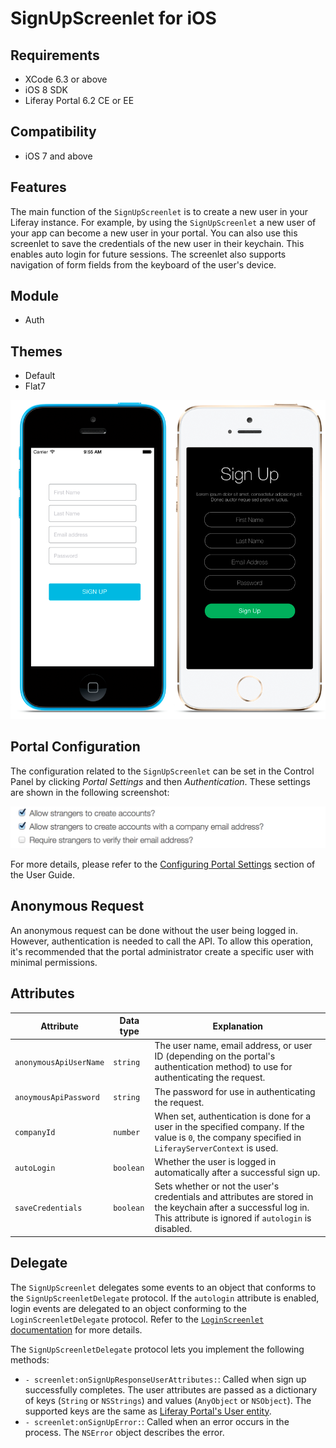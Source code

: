 # SignUpScreenlet for iOS

## Requirements

- XCode 6.3 or above
- iOS 8 SDK
- Liferay Portal 6.2 CE or EE

## Compatibility

- iOS 7 and above

## Features

The main function of the `SignUpScreenlet` is to create a new user in your Liferay instance. For example, by using the `SignUpScreenlet` a new user of your app can become a new user in your portal. You can also use this screenlet to save the credentials of the new user in their keychain. This enables auto login for future sessions. The screenlet also supports navigation of form fields from the keyboard of the user's device.

## Module

- Auth

## Themes

- Default
- Flat7

![The `SignUpScreenlet` with the Default and Flat7 themes.](Images/signup.png)

## Portal Configuration

The configuration related to the `SignUpScreenlet` can be set in the Control Panel by clicking *Portal Settings* and then *Authentication*. These settings are shown in the following screenshot:

![The portal settings related to the `SignUpScreenlet`.](Images/portal-signup.png)

For more details, please refer to the [Configuring Portal Settings](https://dev.liferay.com/discover/portal/-/knowledge_base/6-2/configuring-portal-settings) section of the User Guide.

## Anonymous Request

An anonymous request can be done without the user being logged in. However, authentication is needed to call the API. To allow this operation, it's recommended that the portal administrator create a specific user with minimal permissions.

## Attributes

| Attribute | Data type | Explanation |
|-----------|-----------|-------------| 
| `anonymousApiUserName` | `string` | The user name, email address, or user ID (depending on the portal's authentication method) to use for authenticating the request. |
| `anoymousApiPassword` | `string` | The password for use in authenticating the request. |
| `companyId` | `number` | When set, authentication is done for a user in the specified company. If the value is `0`, the company specified in `LiferayServerContext` is used. |
| `autoLogin` | `boolean` | Whether the user is logged in automatically after a successful sign up. |
| `saveCredentials` | `boolean` | Sets whether or not the user's credentials and attributes are stored in the keychain after a successful log in. This attribute is ignored if `autologin` is disabled. |

## Delegate

The `SignUpScreenlet` delegates some events to an object that conforms to the `SignUpScreenletDelegate` protocol. If the `autologin` attribute is enabled, login events are delegated to an object conforming to the `LoginScreenletDelegate` protocol. Refer to the [`LoginScreenlet` documentation](LoginScreenlet.md) for more details.

The `SignUpScreenletDelegate` protocol lets you implement the following methods:

- `- screenlet:onSignUpResponseUserAttributes:`: Called when sign up successfully completes. The user attributes are passed as a dictionary of keys (`String` or `NSStrings`) and values (`AnyObject` or `NSObject`). The supported keys are the same as [Liferay Portal's User entity](https://github.com/liferay/liferay-portal/blob/6.2.x/portal-impl/src/com/liferay/portal/service.xml#L2227).
- `- screenlet:onSignUpError:`: Called when an error occurs in the process. The `NSError` object describes the error.

